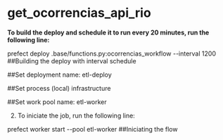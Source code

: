 # get_ocorrencias_api_rio


**To build the deploy and schedule it to run every 20 minutes, run the following line:**      

prefect deploy .base/functions.py:ocorrencias_workflow --interval 1200        ##Building the deploy with interval schedule      

##Set deployment name: etl-deploy    

##Set process (local) infrastructure     

##Set work pool name: etl-worker     


2. To iniciate the job, run the following line:

prefect worker start --pool etl-worker                                        ##Iniciating the flow
